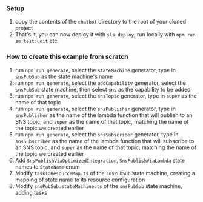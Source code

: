 ### Setup

1) copy the contents of the `chatbot` directory to the root of your cloned project
2) That's it, you can now deploy it with `sls deploy`, run locally with `npm run sm:test:unit` etc.

### How to create this example from scratch

1) run `npm run generate`, select the `stateMachine` generator, type in `snsPubSub` as the state machine's name
2) run `npm run generate`, select the `addCapability` generator, select the `snsPubSub` state machine, then select `sns` as the capability to be added
3) run `npm run generate`, select the `snsTopic` generator, type in `super` as the name of that topic
4) run `npm run generate`, select the `snsPublisher` generator, type in `snsPublisher` as the name 
of the lambda function that will publish to an SNS topic, and `super` as the name of that topic,
   matching the name of the topic we created earlier
5) run `npm run generate`, select the `snsSubscriber` generator, type in `snsSubscriber` as the name
of the lambda function that will subscribe to an SNS topic, and `super` as the name of that topic,
matching the name of the topic we created earlier
6) Add  `SnsPublishViaOptimizedIntegration`, `SnsPublishViaLambda` state names to `StateName` enum
7) Modify `taskToResourceMap.ts` of the `snsPubSub` state machine, creating a mapping of
   state name to its resource configuration
8) Modify `snsPubSub.stateMachine.ts` of the `snsPubSub` state machine, adding tasks

